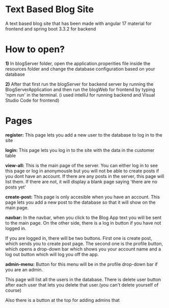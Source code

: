 # Text Based Blog Site
 A text based blog site that has been made with angular 17 material for frontend and spring boot 3.3.2 for backend

# How to open?

**1)** In blogServer folder, open the application.properities file inside the resources folder and change the database configuration based on your database

**2)** After that first run the blogServer for backend server by running the BlogServerApplication and then run the blogWeb for frontend by typing 'npm run' in the terminal. (i used intelliJ for running backend and Visual Studio Code for frontend)

# Pages

**register:** This page lets you add a new user to the database to log in to the site

**login:** This page lets you log in to the site with the data in the customer table

**view-all:** This is the main page of the server. You can either log in to see this page or log in anonymousle but you will not be able to create posts if you dont have an account. 
If there are any posts in the server, this page will list them.
If there are not, it will display a blank page saying 'there are no posts yet'

**create-post:** This page is only accesible when you have an account. This page lets you add a new post to the database so that it will show on the main page.

**navbar:** In the navbar, when you click to the Blog App text you will be sent to the main page. On the other side, there is a log in button if you have not logged in. 

If you are logged in, there will be two buttons. First one is create post, which sends you to create post page. The second one is the profile button,  which opens a drop-down bar which shows you your account name and a log out button which will log you off the app. 

**admin-menu:** Button for this menu will be in the profile drop-down bar if you are an admin. 

This page will list all the users in the database. There is delete user button after each user that lets you delete that user.(you can't delete yourself of course) 

Also there is a button at the top for adding admins that  
